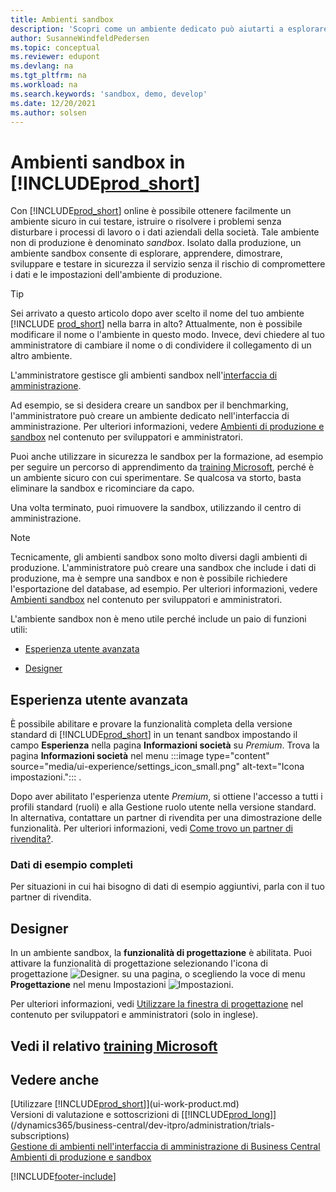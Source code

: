 ```yaml
---
title: Ambienti sandbox
description: 'Scopri come un ambiente dedicato può aiutarti a esplorare, imparare, dimostrare, sviluppare, risolvere i problemi e testare Business Central in sicurezza.'
author: SusanneWindfeldPedersen
ms.topic: conceptual
ms.reviewer: edupont
ms.devlang: na
ms.tgt_pltfrm: na
ms.workload: na
ms.search.keywords: 'sandbox, demo, develop'
ms.date: 12/20/2021
ms.author: solsen
---
```

# <a name="sandbox-environments-in-"></a><a name="sandbox-environments-in-"></a>Ambienti sandbox in [!INCLUDE[prod_short](includes/prod_short.md)]

Con [!INCLUDE[prod_short](includes/prod_short.md)] online è possibile ottenere facilmente un ambiente sicuro in cui testare, istruire o risolvere i problemi senza disturbare i processi di lavoro o i dati aziendali della società. Tale ambiente non di produzione è denominato *sandbox*. Isolato dalla produzione, un ambiente sandbox consente di esplorare, apprendere, dimostrare, sviluppare e testare in sicurezza il servizio senza il rischio di compromettere i dati e le impostazioni dell'ambiente di produzione.  

> [!TIP]
> Sei arrivato a questo articolo dopo aver scelto il nome del tuo ambiente [!INCLUDE [prod_short](includes/prod_short.md)] nella barra in alto? Attualmente, non è possibile modificare il nome o l'ambiente in questo modo. Invece, devi chiedere al tuo amministratore di cambiare il nome o di condividere il collegamento di un altro ambiente.

L'amministratore gestisce gli ambienti sandbox nell'[interfaccia di amministrazione](/dynamics365/business-central/dev-itpro/administration/tenant-admin-center-environments?toc=/dynamics365/business-central/toc.json).  

Ad esempio, se si desidera creare un sandbox per il benchmarking, l'amministratore può creare un ambiente dedicato nell'interfaccia di amministrazione. Per ulteriori informazioni, vedere [Ambienti di produzione e sandbox](/dynamics365/business-central/dev-itpro/administration/environment-types) nel contenuto per sviluppatori e amministratori.  

Puoi anche utilizzare in sicurezza le sandbox per la formazione, ad esempio per seguire un percorso di apprendimento da [training Microsoft](/training/dynamics365/business-central?WT.mc_id=dyn365bc_landingpage-docs), perché è un ambiente sicuro con cui sperimentare. Se qualcosa va storto, basta eliminare la sandbox e ricominciare da capo.  

Una volta terminato, puoi rimuovere la sandbox, utilizzando il centro di amministrazione.  

> [!NOTE]
> Tecnicamente, gli ambienti sandbox sono molto diversi dagli ambienti di produzione. L'amministratore può creare una sandbox che include i dati di produzione, ma è sempre una sandbox e non è possibile richiedere l'esportazione del database, ad esempio. Per ulteriori informazioni, vedere [Ambienti sandbox](/dynamics365/business-central/dev-itpro/administration/environment-types#sandbox-environments) nel contenuto per sviluppatori e amministratori.

L'ambiente sandbox non è meno utile perché include un paio di funzioni utili:

* [Esperienza utente avanzata](#advanced-user-experience)  
<!--* [Complete sample data](#complete-sample-data)  -->
* [Designer](#designer)  

## <a name="advanced-user-experience"></a><a name="advanced-user-experience"></a>Esperienza utente avanzata

È possibile abilitare e provare la funzionalità completa della versione standard di [!INCLUDE[prod_short](includes/prod_short.md)] in un tenant sandbox impostando il campo **Esperienza** nella pagina **Informazioni società** su *Premium*. Trova la pagina **Informazioni società** nel menu :::image type="content" source="media/ui-experience/settings_icon_small.png" alt-text="Icona impostazioni."::: .  

Dopo aver abilitato l'esperienza utente *Premium*, si ottiene l'accesso a tutti i profili standard (ruoli) e alla Gestione ruolo utente nella versione standard. In alternativa, contattare un partner di rivendita per una dimostrazione delle funzionalità. Per ulteriori informazioni, vedi [Come trovo un partner di rivendita?](across-faq.yml#how-do-i-find-a-reselling-partner).  

### <a name="complete-sample-data"></a><a name="complete-sample-data"></a>Dati di esempio completi

Per situazioni in cui hai bisogno di dati di esempio aggiuntivi, parla con il tuo partner di rivendita.
<!-- In the sandbox environment, you can also create a new company with the **Advanced Evaluation - Complete Sample Data** option so that you can take training or step through walkthroughs that require additional sample data, such as [Walkthrough: Receiving and Putting Away in Basic Warehouse Configurations](walkthrough-receiving-and-putting-away-in-basic-warehousing.md).   -->

<!--#### To create a company with complete sample data in a sandbox

1. Choose the ![Lightbulb that opens the Tell Me feature.](media/ui-search/search_small.png "Tell me what you want to do") icon, enter **Companies**, and then choose the related link.  
2. Choose the **New** action, and then choose **Create New Company**.  
3. In the **Assisted Setup for Creating a Company** page, choose **Next**.  
4. Specify a name for the new company, and then, in the **Select the data and setup to get started** field, choose **Advanced Evaluation - Complete Sample Data**.  
5. Complete the rest of the assisted setup guide.  

When the assisted setup guide completes, you can start exploring the new company with the complete sample data. For more information, see [Creating New Companies in [!INCLUDE[prod_short](includes/prod_short.md)]](about-new-company.md).  -->

## <a name="designer"></a><a name="designer"></a>Designer

In un ambiente sandbox, la **funzionalità di progettazione** è abilitata. Puoi attivare la funzionalità di progettazione selezionando l'icona di progettazione ![Designer.](./media/across-sandbox/sandbox-inclient-design-icon.png) su una pagina, o scegliendo la voce di menu **Progettazione** nel menu Impostazioni ![Impostazioni](media/ui-experience/settings_icon_small.png).  

Per ulteriori informazioni, vedi [Utilizzare la finestra di progettazione](/dynamics365/business-central/dev-itpro/developer/devenv-inclient-designer) nel contenuto per sviluppatori e amministratori (solo in inglese).  

<!-- ![In-client Designer.](./media/across-sandbox/sandbox-inclient-designer.png) -->

## <a name="see-related-microsoft-training"></a><a name="see-related-microsoft-training"></a>Vedi il relativo [training Microsoft](/training/modules/admin-online-dynamics-365-business-central/)

## <a name="see-also"></a><a name="see-also"></a>Vedere anche

[Utilizzare [!INCLUDE[prod_short](includes/prod_short.md)]](ui-work-product.md)  
Versioni di valutazione e sottoscrizioni di [[!INCLUDE[prod_long](includes/prod_long.md)]](/dynamics365/business-central/dev-itpro/administration/trials-subscriptions)  
[Gestione di ambienti nell'interfaccia di amministrazione di Business Central](/dynamics365/business-central/dev-itpro/administration/tenant-admin-center-environments)  
[Ambienti di produzione e sandbox](/dynamics365/business-central/dev-itpro/administration/environment-types)  


[!INCLUDE[footer-include](includes/footer-banner.md)]
